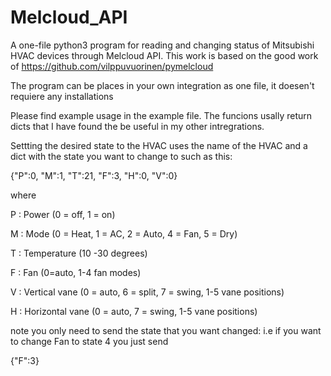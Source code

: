 # Melcloud_API

A one-file python3 program for reading and changing status of Mitsubishi HVAC devices through Melcloud API. This work is based on the good work of https://github.com/vilppuvuorinen/pymelcloud

The program can be places in your own integration as one file, it doesen't requiere any installations

Please find example usage in the example file. The funcions usally return dicts that I have found the be useful in my other intregrations.

Settting the desired state to the HVAC uses the name of the HVAC and a dict with the state you want to change to such as this:

{"P":0, "M":1, "T":21, "F":3, "H":0, "V":0}

where

P : Power           (0 = off, 1 = on)

M : Mode            (0 = Heat, 1 = AC, 2 = Auto, 4 = Fan, 5 = Dry)

T : Temperature     (10 -30 degrees)

F : Fan             (0=auto, 1-4 fan modes)

V : Vertical vane   (0 = auto, 6 = split, 7 = swing, 1-5 vane positions)

H : Horizontal vane (0 = auto, 7 = swing, 1-5 vane positions)


note you only need to send the state that you want changed:
i.e if you want to change Fan to state 4 you just send

{"F":3}
